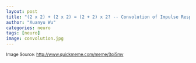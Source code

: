 ```yaml
---
layout: post
title: "(2 x 2) + (2 x 2) = (2 + 2) x 2? -- Convolution of Impulse Response in Digital Signal Processing"
author: "Xuanyu Wu"
categories: neuro
tags: [neuro]
image: convolution.jpg
---
```

<sub> Image Source: http://www.quickmeme.com/meme/3qi5mv </sub>


